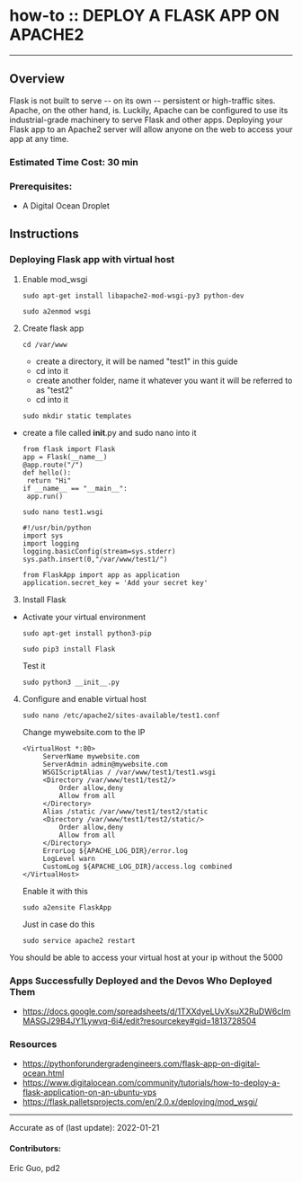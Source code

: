 # how-to :: DEPLOY A FLASK APP ON APACHE2
---
## Overview
Flask is not built to serve -- on its own -- persistent or high-traffic sites. Apache, on the other hand, is. Luckily, Apache can be configured to use its industrial-grade machinery to serve Flask and other apps. Deploying your Flask app to an Apache2 server will allow anyone on the web to access your app at any time. 

### Estimated Time Cost: 30 min

### Prerequisites:

- A Digital Ocean Droplet

## Instructions

### Deploying Flask app with virtual host
1. Enable mod_wsgi
   ```
   sudo apt-get install libapache2-mod-wsgi-py3 python-dev
   ```
   ```
   sudo a2enmod wsgi 
   ```
2. Create flask app 
   ```
   cd /var/www
   ```
   - create a directory, it will be named "test1" in this guide
   - cd into it
   - create another folder, name it whatever you want it will be referred to as "test2"
   - cd into it
   ```
   sudo mkdir static templates
   ```
- create a file called __init__.py and sudo nano into it
   ```
   from flask import Flask
   app = Flask(__name__)
   @app.route("/")
   def hello():
   	return "Hi"
   if __name__ == "__main__":
   	app.run()
   ```
   ```
   sudo nano test1.wsgi 
   ```
   ```
   #!/usr/bin/python
   import sys
   import logging
   logging.basicConfig(stream=sys.stderr)
   sys.path.insert(0,"/var/www/test1/")

   from FlaskApp import app as application
   application.secret_key = 'Add your secret key'
   ```
3. Install Flask
- Activate your virtual environment
   ```
   sudo apt-get install python3-pip 
   ```
   ```
   sudo pip3 install Flask 
   ```
   Test it
   ```
   sudo python3 __init__.py 
   ```
4. Configure and enable virtual host 
   ```
   sudo nano /etc/apache2/sites-available/test1.conf
   ```
   Change mywebsite.com to the IP
   ```
   <VirtualHost *:80>
		ServerName mywebsite.com
		ServerAdmin admin@mywebsite.com
		WSGIScriptAlias / /var/www/test1/test1.wsgi
		<Directory /var/www/test1/test2/>
			Order allow,deny
			Allow from all
		</Directory>
		Alias /static /var/www/test1/test2/static
		<Directory /var/www/test1/test2/static/>
			Order allow,deny
			Allow from all
		</Directory>
		ErrorLog ${APACHE_LOG_DIR}/error.log
		LogLevel warn
		CustomLog ${APACHE_LOG_DIR}/access.log combined
   </VirtualHost>
   ```
   Enable it with this
   ```
   sudo a2ensite FlaskApp
   ```
   Just in case do this
   ```
   sudo service apache2 restart 
   ```
You should be able to access your virtual host at your ip without the 5000

### Apps Successfully Deployed and the Devos Who Deployed Them
* https://docs.google.com/spreadsheets/d/1TXXdyeLUvXsuX2RuDW6cImMASGJ29B4JY1Lywvq-6i4/edit?resourcekey#gid=1813728504


### Resources
* https://pythonforundergradengineers.com/flask-app-on-digital-ocean.html
* https://www.digitalocean.com/community/tutorials/how-to-deploy-a-flask-application-on-an-ubuntu-vps
* https://flask.palletsprojects.com/en/2.0.x/deploying/mod_wsgi/

---

Accurate as of (last update): 2022-01-21

#### Contributors:  
Eric Guo, pd2

